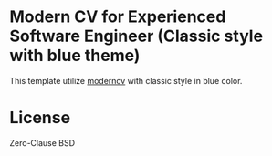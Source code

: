 # Modern CV for Experienced Software Engineer (Classic style with blue theme)

This template utilize [moderncv](https://ctan.org/tex-archive/macros/latex/contrib/moderncv) with classic style in blue color.

# License

Zero-Clause BSD
